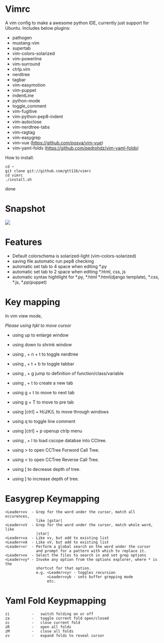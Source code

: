Vimrc
=========

A vim config to make a awesome python IDE, currently just support for Ubuntu. Includes below plugins:

 * pathogen
 * mustang-vim
 * supertab
 * vim-colors-solarized
 * vim-powerline
 * vim-surround
 * ctrlp.vim
 * nerdtree
 * tagbar
 * vim-easymotion
 * vim-puppet
 * indentLine
 * python-mode
 * toggle_comment
 * vim-fugitive
 * vim-python-pep8-indent
 * vim-autoclose
 * vim-nerdtree-tabs
 * vim-ragtag
 * vim-easygrep
 * vim-vue (https://github.com/posva/vim-vue)
 * vim-yaml-folds (https://github.com/pedrohdz/vim-yaml-folds)

How to install:

    cd ~
    git clone git://github.com/gtt116/vimrc
    cd vimrc
    ./install.sh
  
done


Snapshot
========
<img src="https://raw.githubusercontent.com/gtt116/vimrc/master/snapshot.png"/>


Features
========
 * Default colorschema is solarized-light (vim-colors-solarized)
 * saving file automatic run pep8 checking
 * automatic set tab to 4 space when editing *.py
 * automatic set tab to 2 space when editing *.html, css, js
 * automatic syntax hightlight for *.py, *.html *.html(django template), *.css, *.js, *.pp(puppet)

Key mapping
==========
In vim view mode,

*Please using hjkl to move cursor*

 * using up to enlarge window
 * using down to shrink window

 * using , + n + t  to toggle nerdtree
 * using , + t + b to toggle tabbar
 * using , + g jump to definition of function/class/variable
 * using , + t to create a new tab
 * using g + t to move to next tab
 * using g + T to move to pre tab
 * using [ctrl] + H/J/K/L to move through windows
 * using q to toggle line comment
 * using [ctrl] + p openup ctrlp menu

 * using , + l to load cscope databse into CCtree.
 * using <C-c>> to open CCTree Forword Call Tree.
 * using <C-c>< to open CCTree Reverse Call Tree.
 * using <C-c>[ to decrease depth of tree.
 * using <C-c>] to increase depth of tree.

Easygrep Keymapping
====================

```
<Leader>vv  - Grep for the word under the cursor, match all occurences,
              like |gstar|
<Leader>vV  - Grep for the word under the cursor, match whole word, like
              |star|
<Leader>va  - Like vv, but add to existing list
<Leader>vA  - Like vV, but add to existing list
<Leader>vr  - Perform a global search on the word under the cursor
              and prompt for a pattern with which to replace it.
<Leader>vo  - Select the files to search in and set grep options
<Leader>vy* - Invoke any option from the options explorer, where * is the
              shortcut for that option.
              e.g. <Leader>vyr - toggles recursion
                   <Leader>vyb - sets buffer grepping mode
                   etc.
```

Yaml Fold Keypmapping
======================
```
zi          -   switch folding on or off
za          -   toggle current fold open/closed
zc          -   close current fold
zR          -   open all folds
zM          -   close all folds
zv          -   expand folds to reveal cursor
```
